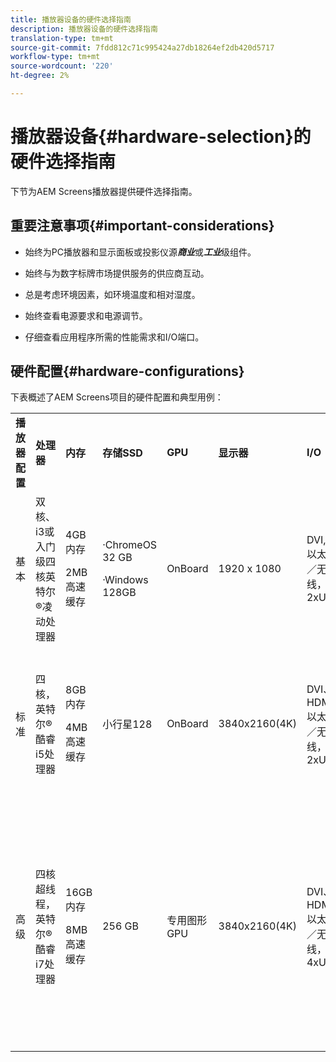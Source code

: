 ```yaml
---
title: 播放器设备的硬件选择指南
description: 播放器设备的硬件选择指南
translation-type: tm+mt
source-git-commit: 7fdd812c71c995424a27db18264ef2db420d5717
workflow-type: tm+mt
source-wordcount: '220'
ht-degree: 2%

---
```



# 播放器设备{#hardware-selection}的硬件选择指南

下节为AEM Screens播放器提供硬件选择指南。

## 重要注意事项{#important-considerations}

* 始终为PC播放器和显示面板或投影仪源&#x200B;***商业***&#x200B;或&#x200B;***工业***&#x200B;级组件。

* 始终与为数字标牌市场提供服务的供应商互动。
* 总是考虑环境因素，如环境温度和相对湿度。
* 始终查看电源要求和电源调节。
* 仔细查看应用程序所需的性能需求和I/O端口。

## 硬件配置{#hardware-configurations}

下表概述了AEM Screens项目的硬件配置和典型用例：

<table>
 <tbody>
  <tr>
   <tr>
   <td><strong>播放器配置</strong></td>
   <td><strong>处理器</strong></td>
   <td><strong>内存</strong></td>
   <td><strong>存储SSD</strong></td>
   <td><strong>GPU</strong></td>
   <td><strong>显示器</strong></td>
   <td><strong>I/O</strong></td>
   <td><strong>典型用例</strong></td>
  </tr>
  <tr>
   <td>基本</td>
   <td>双核、i3或入门级四核英特尔®凌动处理器</td>
   <td><p>4GB内存</p> <p>2MB高速缓存</p> </td>
   <td><p>·ChromeOS 32 GB</p> <p>·Windows 128GB</p> </td>
   <td>OnBoard</td>
   <td>1920 x 1080</td>
   <td>DVI,<br />以太网／无线，<br /> 2xUSB</td>
   <td>
    <ul>
     <li>标准全屏循环<br /> </li>
     <li>分时段</li>
    </ul> </td>
  </tr>
  <tr>
   <td>标准</td>
   <td>四核，英特尔®酷睿i5处理器</td>
   <td><p>8GB内存</p> <p>4MB高速缓存</p> </td>
   <td>小行星128</td>
   <td>OnBoard</td>
   <td>3840x2160(4K)</td>
   <td>DVI、HDMI<br />以太网／无线，<br /> 2xUSB</td>
   <td>
    <ul>
     <li>单源动态内容</li>
     <li>简单的交互</li>
     <li>1-3区域布局</li>
    </ul> </td>
  </tr>
  <tr>
   <td>高级</td>
   <td>四核超线程，英特尔®酷睿i7处理器</td>
   <td><p>16GB内存</p> <p>8MB高速缓存</p> </td>
   <td>256 GB</td>
   <td>专用图形GPU</td>
   <td>3840x2160(4K)</td>
   <td>DVI、HDMI<br />以太网／无线，<br /> 4xUSB</td>
   <td>
    <ul>
     <li>4个或更多内容区域，并发视频播放</li>
     <li>多页交互式</li>
     <li>多源数据触发器</li>
    </ul> </td>
  </tr>
 </tbody>
</table>
